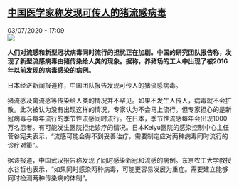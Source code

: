 <!--1593791709000-->
[中国医学家称发现可传人的猪流感病毒](http://www.rfi.fr//cn/%E4%B8%AD%E5%9B%BD/20200703-%E4%B8%AD%E5%9B%BD%E5%8C%BB%E5%AD%A6%E5%AE%B6%E7%A7%B0%E5%8F%91%E7%8E%B0%E5%8F%AF%E4%BC%A0%E4%BA%BA%E7%9A%84%E7%8C%AA%E6%B5%81%E6%84%9F%E7%97%85%E6%AF%92)
------

<div>03/07/2020 - 17:09</div><img src="https://s.rfi.fr/media/display/ca0bc806-bd3e-11ea-88c2-005056bf87d6/w:310/p:16x9/zlg.png"><p><strong>人们对流感和新型冠状病毒同时流行的担忧正在加剧。中国的研究团队报告称，发现了新型流感病毒由猪传染给人类的现象。据称，养猪场的工人中出现了被2016年以前发现的病毒感染的病例。</strong></p><div class="t-content__body u-clearfix"><div class="m-interstitial"></div><p>日本经济新闻报道称，中国团队报告发现可传人的猪流感病毒。</p><p>猪流感及禽流感等传染给人类的情况并不罕见。如果不发生人传人，病毒就不会扩散。此次被认为没有出现这样的情况，专家认为不会马上流行。但专家担心的是新冠病毒与每年流行的季节性流感同时流行。在日本，季节性流感每年会出现1000万名患者。有可能发生医院拒绝诊疗的情况。日本Keiyu医院的感染控制中心主任菅谷宪夫表示，“流感可能会得不到妥善治疗，需要制定应对两种病毒同时流行的诊疗对策”。</p><p>据该报道，中国武汉报告称发现了同时感染新冠和流感的病例。东京农工大学教授水谷哲也表示，“如果同时感染两种病毒，可能更容易发展为重症。需要建立能够同时检测两种传染病的体制”。</p><div class="o-self-promo o-self-promo--nl o-self-promo--hidden" data-selfpromo-newsletter></div><div class="o-self-promo o-self-promo--app o-self-promo--hidden" data-selfpromo-app></div></div>
